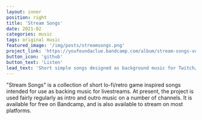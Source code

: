 ```yaml
---
layout: inner
position: right
title: 'Stream Songs'
date: 2021-02 
categories: music
tags: original music 
featured_image: '/img/posts/streamsongs.png'
project_link: 'https://youfoundaclue.bandcamp.com/album/stream-songs-vol-1'
button_icon: 'github'
button_text: 'Listen'
lead_text: 'Short simple songs designed as background music for Twitch/YouTube livestreams for friends.'
---
```

"Stream Songs" is a  collection of short lo-fi/retro game inspired songs intended for use as backing music for livestreams. At present, the project is used fairly regularly as intro and outro music on a number of channels.
It is available for free on Bandcamp, and is also available to stream on most platforms.